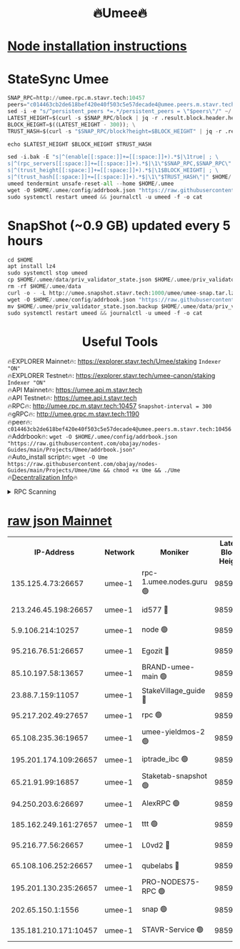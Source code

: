 <h1 align="center"> 🔥Umee🔥</h1>


[Node installation instructions](https://github.com/obajay/nodes-Guides/tree/main/Projects/Umee)
=
# StateSync Umee
```python
SNAP_RPC=http://umee.rpc.m.stavr.tech:10457
peers="c014463cb2de618bef420e40f503c5e57decade4@umee.peers.m.stavr.tech:10456"
sed -i -e "s/^persistent_peers *=.*/persistent_peers = \"$peers\"/" ~/.umee/config/config.toml
LATEST_HEIGHT=$(curl -s $SNAP_RPC/block | jq -r .result.block.header.height); \
BLOCK_HEIGHT=$((LATEST_HEIGHT - 300)); \
TRUST_HASH=$(curl -s "$SNAP_RPC/block?height=$BLOCK_HEIGHT" | jq -r .result.block_id.hash)

echo $LATEST_HEIGHT $BLOCK_HEIGHT $TRUST_HASH

sed -i.bak -E "s|^(enable[[:space:]]+=[[:space:]]+).*$|\1true| ; \
s|^(rpc_servers[[:space:]]+=[[:space:]]+).*$|\1\"$SNAP_RPC,$SNAP_RPC\"| ; \
s|^(trust_height[[:space:]]+=[[:space:]]+).*$|\1$BLOCK_HEIGHT| ; \
s|^(trust_hash[[:space:]]+=[[:space:]]+).*$|\1\"$TRUST_HASH\"|" $HOME/.umee/config/config.toml
umeed tendermint unsafe-reset-all --home $HOME/.umee
wget -O $HOME/.umee/config/addrbook.json "https://raw.githubusercontent.com/obajay/nodes-Guides/main/Projects/Umee/addrbook.json"
sudo systemctl restart umeed && journalctl -u umeed -f -o cat
```
# SnapShot (~0.9 GB) updated every 5 hours
```python
cd $HOME
apt install lz4
sudo systemctl stop umeed
cp $HOME/.umee/data/priv_validator_state.json $HOME/.umee/priv_validator_state.json.backup
rm -rf $HOME/.umee/data
curl -o - -L http://umee.snapshot.stavr.tech:1000/umee/umee-snap.tar.lz4 | lz4 -c -d - | tar -x -C $HOME/.umee --strip-components 2
wget -O $HOME/.umee/config/addrbook.json "https://raw.githubusercontent.com/obajay/nodes-Guides/main/Projects/Umee/addrbook.json"
mv $HOME/.umee/priv_validator_state.json.backup $HOME/.umee/data/priv_validator_state.json
sudo systemctl restart umeed && journalctl -u umeed -f -o cat
```
 <h1 align="center"> Useful Tools</h1>

🔥EXPLORER Mainnet🔥:      https://explorer.stavr.tech/Umee/staking             `Indexer "ON"` \
🔥EXPLORER Testnet🔥:        https://explorer.stavr.tech/umee-canon/staking      `Indexer "ON"` \
🔥API Mainnet🔥:                   https://umee.api.m.stavr.tech \
🔥API Testnet🔥:                     https://umee.api.t.stavr.tech \
🔥RPC🔥:                                   http://umee.rpc.m.stavr.tech:10457                     `Snapshot-interval = 300` \
🔥gRPC🔥:                              http://umee.grpc.m.stavr.tech:1190 \
🔥peer🔥:                     `c014463cb2de618bef420e40f503c5e57decade4@umee.peers.m.stavr.tech:10456` \
🔥Addrbook🔥:    ```wget -O $HOME/.umee/config/addrbook.json "https://raw.githubusercontent.com/obajay/nodes-Guides/main/Projects/Umee/addrbook.json"``` \
🔥Auto_install script🔥: ```wget -O Ume https://raw.githubusercontent.com/obajay/nodes-Guides/main/Projects/Umee/Ume && chmod +x Ume && ./Ume``` \
🔥[Decentralization Info](https://github.com/obajay/StateSync-snapshots/tree/main/Projects/Umee/Decentralization)🔥

<details>
<summary>RPC Scanning</summary>

<h2 align="center"> We scan nodes in real time every 4 hours. And we provide the final result of RPC endpoints.
We cannot influence the operation of these nodes in any way. </h2>


```python
If Voting Power is higher than 0 --> then the Node is a validator of the network and may be subject to attack and be a potential threat to the chain.
```
```python
We marked such validators with a red symbol
```

</details>

[raw json Mainnet](https://rpc-check.umeem.stavr.tech/umeem/rpc-umeem-result.json)
=



<table><tr><th>IP-Address</th><th>Network</th><th>Moniker</th><th>Latest Block Height</th><th>Earliest Block Height</th><th>Catching Up</th><th>Tx Index</th><th>Voting Power</th><th>Scan Time</th></tr><tr><td>135.125.4.73:26657</td><td>umee-1</td><td>rpc-1.umee.nodes.guru 🟢</td><td>9859433</td><td>5167386</td><td>False</td><td>on</td><td>0</td><td>2023-12-26T22:59:15.944420817UTC</td></tr><tr><td>213.246.45.198:26657</td><td>umee-1</td><td>id577 🔴</td><td>9859418</td><td>7100001</td><td>False</td><td>on</td><td>35108339</td><td>2023-12-26T22:57:48.726781970UTC</td></tr><tr><td>5.9.106.214:10257</td><td>umee-1</td><td>node 🟢</td><td>9859428</td><td>7942001</td><td>False</td><td>on</td><td>0</td><td>2023-12-26T22:58:48.317723129UTC</td></tr><tr><td>95.216.76.51:26657</td><td>umee-1</td><td>Egozit 🔴</td><td>9859433</td><td>8262001</td><td>False</td><td>off</td><td>38075016</td><td>2023-12-26T22:59:15.262898099UTC</td></tr><tr><td>85.10.197.58:13657</td><td>umee-1</td><td>BRAND-umee-main 🟢</td><td>9859421</td><td>8427832</td><td>False</td><td>on</td><td>0</td><td>2023-12-26T22:58:07.982444209UTC</td></tr><tr><td>23.88.7.159:11057</td><td>umee-1</td><td>StakeVillage_guide 🔴</td><td>9859427</td><td>9137726</td><td>False</td><td>on</td><td>1409479</td><td>2023-12-26T22:58:40.686909772UTC</td></tr><tr><td>95.217.202.49:27657</td><td>umee-1</td><td>rpc 🟢</td><td>9859426</td><td>9440090</td><td>False</td><td>on</td><td>0</td><td>2023-12-26T22:58:33.969472081UTC</td></tr><tr><td>65.108.235.36:19657</td><td>umee-1</td><td>umee-yieldmos-2 🟢</td><td>9859410</td><td>9575548</td><td>False</td><td>on</td><td>0</td><td>2023-12-26T22:57:01.214296078UTC</td></tr><tr><td>195.201.174.109:26657</td><td>umee-1</td><td>iptrade_ibc 🟢</td><td>9859422</td><td>9686001</td><td>False</td><td>on</td><td>0</td><td>2023-12-26T22:58:14.789325557UTC</td></tr><tr><td>65.21.91.99:16857</td><td>umee-1</td><td>Staketab-snapshot 🟢</td><td>9859423</td><td>9721001</td><td>False</td><td>off</td><td>0</td><td>2023-12-26T22:58:17.269245427UTC</td></tr><tr><td>94.250.203.6:26697</td><td>umee-1</td><td>AlexRPC 🟢</td><td>9859419</td><td>9722001</td><td>False</td><td>on</td><td>0</td><td>2023-12-26T22:58:01.591801512UTC</td></tr><tr><td>185.162.249.161:27657</td><td>umee-1</td><td>ttt 🟢</td><td>9859426</td><td>9733423</td><td>False</td><td>on</td><td>0</td><td>2023-12-26T22:58:34.205293141UTC</td></tr><tr><td>95.216.77.56:26657</td><td>umee-1</td><td>L0vd2 🔴</td><td>9859436</td><td>9759436</td><td>False</td><td>off</td><td>37213186</td><td>2023-12-26T22:59:33.174842204UTC</td></tr><tr><td>65.108.106.252:26657</td><td>umee-1</td><td>qubelabs 🔴</td><td>9859421</td><td>9761001</td><td>False</td><td>on</td><td>36554295</td><td>2023-12-26T22:58:08.356071119UTC</td></tr><tr><td>195.201.130.235:26657</td><td>umee-1</td><td>PRO-NODES75-RPC 🟢</td><td>9859427</td><td>9851444</td><td>False</td><td>on</td><td>0</td><td>2023-12-26T22:58:43.088533913UTC</td></tr><tr><td>202.65.150.1:1556</td><td>umee-1</td><td>snap 🟢</td><td>9859427</td><td>9852672</td><td>False</td><td>on</td><td>0</td><td>2023-12-26T22:58:43.990706902UTC</td></tr><tr><td>135.181.210.171:10457</td><td>umee-1</td><td>STAVR-Service 🟢</td><td>9859434</td><td>9857001</td><td>False</td><td>on</td><td>0</td><td>2023-12-26T22:59:22.512374224UTC</td></tr></table>
